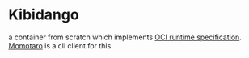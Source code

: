 # Kibidango

a container from scratch which implements [OCI runtime specification](https://github.com/opencontainers/runtime-spec).  
[Momotaro](https://github.com/tomocy/momotaro) is a cli client for this.
